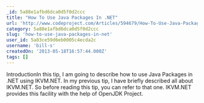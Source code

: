 ```yaml
---
_id: 5a88e1afbd6dca0d5f0d2ccc
title: "How To Use Java Packages In .NET"
url: 'http://www.codeproject.com/Articles/594679/How-To-Use-Java-Packages-In-NET'
category: 5a88e1afbd6dca0d5f0d2ccc
slug: 'how-to-use-java-packages-in-net'
user_id: 5a83ce59d6eb0005c4ecda2c
username: 'bill-s'
createdOn: '2013-05-18T16:57:44.000Z'
tags: []
---
```


<div>IntroductionIn this tip, I am going to describe how to use Java Packages in .NET using IKVM.NET. In my previous tip, I have briefly described all about IKVM.NET. So before reading this tip, you can refer to that one. IKVM.NET provides this facility with the help of OpenJDK Project.</div>
